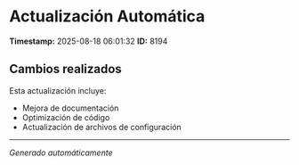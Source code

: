 # Actualización Automática

**Timestamp:** 2025-08-18 06:01:32
**ID:** 8194

## Cambios realizados

Esta actualización incluye:
- Mejora de documentación
- Optimización de código
- Actualización de archivos de configuración

---
*Generado automáticamente*
